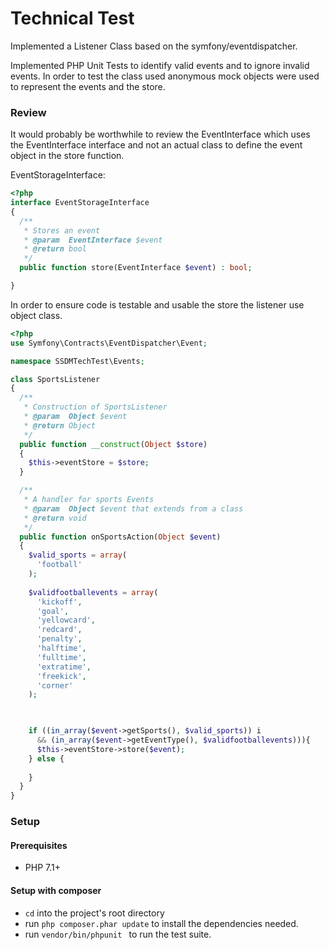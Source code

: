 Technical Test
=============================

Implemented a Listener Class based on the symfony/eventdispatcher. 

Implemented PHP Unit Tests to identify valid events and to ignore invalid events. 
In order to test the class used anonymous mock objects were used to represent the 
events and the store.


### Review 
    
It would probably be worthwhile to review the EventInterface which uses the 
EventInterface interface and not an actual class to define the event object
in the store function.  
 
EventStorageInterface:

```php
<?php
interface EventStorageInterface
{
  /**
   * Stores an event
   * @param  EventInterface $event
   * @return bool
   */
  public function store(EventInterface $event) : bool;

}
```

In order to ensure code is testable and usable the store the listener use object class.


```php
<?php
use Symfony\Contracts\EventDispatcher\Event;

namespace SSDMTechTest\Events;

class SportsListener
{
  /**
   * Construction of SportsListener
   * @param  Object $event
   * @return Object
   */
  public function __construct(Object $store)
  {
    $this->eventStore = $store;
  }

  /**
   * A handler for sports Events
   * @param  Object $event that extends from a class 
   * @return void
   */
  public function onSportsAction(Object $event)
  {
    $valid_sports = array(
      'football'
    );
        
    $validfootballevents = array(
      'kickoff',
      'goal',
      'yellowcard',
      'redcard',
      'penalty',
      'halftime',
      'fulltime',
      'extratime',
      'freekick',
      'corner'
    );

        

    if ((in_array($event->getSports(), $valid_sports)) i
      && (in_array($event->getEventType(), $validfootballevents))){
      $this->eventStore->store($event);
    } else {
      
    }
  }
}

```

### Setup


#### Prerequisites

* PHP 7.1+

#### Setup with composer

- `cd` into the project's root directory
- run `php composer.phar update` to install the dependencies needed.
- run `vendor/bin/phpunit ` to run the test suite.




